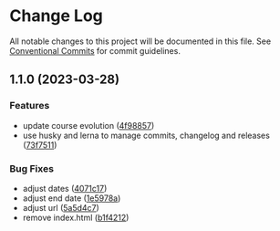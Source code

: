 # Change Log

All notable changes to this project will be documented in this file.
See [Conventional Commits](https://conventionalcommits.org) for commit guidelines.

## 1.1.0 (2023-03-28)


### Features

* update course evolution ([4f98857](https://github.com/amaralc/courses-and-bootcamps/commit/4f988576f20247dda4d74d2fb8bacfd8aa077a95))
* use husky and lerna to manage commits, changelog and releases ([73f7511](https://github.com/amaralc/courses-and-bootcamps/commit/73f7511458f78269cdbb51b62da993ae4b030e51))


### Bug Fixes

* adjust dates ([4071c17](https://github.com/amaralc/courses-and-bootcamps/commit/4071c17c86c0ab9168f9517509d093555c9db32a))
* adjust end date ([1e5978a](https://github.com/amaralc/courses-and-bootcamps/commit/1e5978a895b2d44f6bdc7b484a8fe60ffa0dc3bf))
* adjust url ([5a5d4c7](https://github.com/amaralc/courses-and-bootcamps/commit/5a5d4c7f503740e63f7e17c918a7f81ef697b361))
* remove index.html ([b1f4212](https://github.com/amaralc/courses-and-bootcamps/commit/b1f4212702c2373fe435c76b27d2a3e18135872c))
